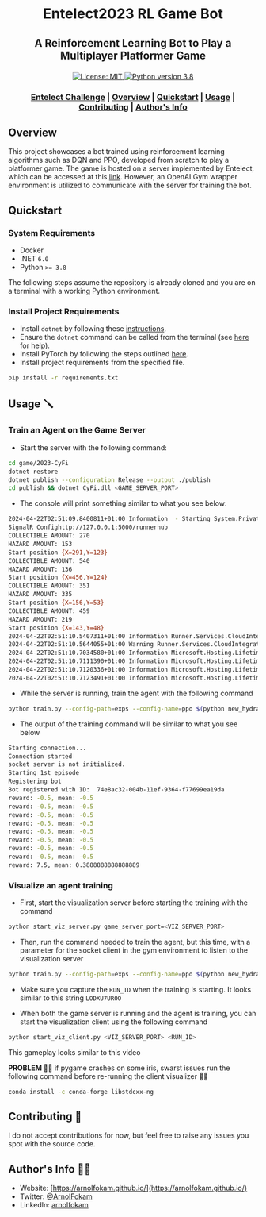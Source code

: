 <h1 align="center">Entelect2023 RL Game Bot</h1>

<h2 align="center">
  <p>A Reinforcement Learning Bot to Play a Multiplayer Platformer Game</p>
</h2>

<div align="center">
  <a href="#" target="_blank">
    <img alt="License: MIT" src="https://img.shields.io/badge/License-MIT-yellow.svg" />
  </a>
  <a href="">
    <img src="https://img.shields.io/badge/python-3.8-blue" alt="Python version 3.8"/>
  </a>
</div>

<div align="center">
  <h3>
    <a href="https://challenge.entelect.co.za/home">Entelect Challenge</a> |
    <a href="#overview">Overview</a> |
    <a href="#quickstart">Quickstart</a> |
    <a href="#usage">Usage</a> |
    <a href="#contributing">Contributing</a> |
    <a href="#author">Author's Info</a>
  </h3>
</div>

<h2 name="overview" id="overview">Overview</h2>

This project showcases a bot trained using reinforcement learning algorithms such as DQN and PPO, developed from scratch to play a platformer game. The game is hosted on a server implemented by Entelect, which can be accessed at this [link](https://github.com/EntelectChallenge/2023-Cy-Fi). However, an OpenAI Gym wrapper environment is utilized to communicate with the server for training the bot.

<h2 name="quickstart" id="quickstart">Quickstart</h2>

### System Requirements

* Docker
* .NET `6.0`
* Python `>= 3.8`

The following steps assume the repository is already cloned and you are on a terminal with a working Python environment.

### Install Project Requirements

* Install `dotnet` by following these [instructions](https://learn.microsoft.com/en-us/dotnet/core/install/linux-scripted-manual#scripted-install).
* Ensure the `dotnet` command can be called from the terminal (see [here](https://learn.microsoft.com/en-us/dotnet/core/install/linux-scripted-manual#example) for help).
* Install PyTorch by following the steps outlined [here](https://pytorch.org/get-started/locally/).
* Install project requirements from the specified file.

```bash
pip install -r requirements.txt
```

<h2 name="usage" id="usage">Usage 🪛</h2>

### Train an Agent on the Game Server

* Start the server with the following command:

```bash
cd game/2023-CyFi
dotnet restore
dotnet publish --configuration Release --output ./publish
cd publish && dotnet CyFi.dll <GAME_SERVER_PORT>
```

* The console will print something similar to what you see below:

```bash
2024-04-22T02:51:09.8400811+01:00 Information  - Starting System.Private.CoreLib
SignalR Confighttp://127.0.0.1:5000/runnerhub
COLLECTIBLE AMOUNT: 270
HAZARD AMOUNT: 153
Start position {X=291,Y=123} 
COLLECTIBLE AMOUNT: 540
HAZARD AMOUNT: 136
Start position {X=456,Y=124} 
COLLECTIBLE AMOUNT: 351
HAZARD AMOUNT: 335
Start position {X=156,Y=53} 
COLLECTIBLE AMOUNT: 459
HAZARD AMOUNT: 219
Start position {X=143,Y=48} 
2024-04-22T02:51:10.5407311+01:00 Information Runner.Services.CloudIntegrationService - Cloud Callback Initiated, Status: initializing, Callback player Count: 0
2024-04-22T02:51:10.5644055+01:00 Warning Runner.Services.CloudIntegrationService - Failed to make cloud callback with error: An invalid request URI was provided. Either the request URI must be an absolute URI or BaseAddress must be set.
2024-04-22T02:51:10.7034580+01:00 Information Microsoft.Hosting.Lifetime - Now listening on: "http://127.0.0.1:5000"
2024-04-22T02:51:10.7111390+01:00 Information Microsoft.Hosting.Lifetime - Application started. Press Ctrl+C to shut down.
2024-04-22T02:51:10.7120336+01:00 Information Microsoft.Hosting.Lifetime - Hosting environment: "Production"
2024-04-22T02:51:10.7123491+01:00 Information Microsoft.Hosting.Lifetime - Content root path: "/home/arnol/projects/rlbot/game/2023-CyFi/publish"
```

* While the server is running, train the agent with the following command

```bash
python train.py --config-path=exps --config-name=ppo $(python new_hydra_dir_params.py) game_server_port=<GAME_SERVER_PORT>
```

* The output of the training command will be similar to what you see below

```bash
Starting connection...
Connection started
socket server is not initialized.
Starting 1st episode
Registering bot
Bot registered with ID:  74e8ac32-004b-11ef-9364-f77699ea19da
reward: -0.5, mean: -0.5
reward: -0.5, mean: -0.5
reward: -0.5, mean: -0.5
reward: -0.5, mean: -0.5
reward: -0.5, mean: -0.5
reward: -0.5, mean: -0.5
reward: -0.5, mean: -0.5
reward: -0.5, mean: -0.5
reward: 7.5, mean: 0.3888888888888889
```

### Visualize an agent training

* First, start the visualization server before starting the training with the command

```bash
python start_viz_server.py game_server_port=<VIZ_SERVER_PORT>
```

* Then, run the command needed to train the agent, but this time, with a parameter for the socket client in the gym environment to listen to the visualization server

```bash
python train.py --config-path=exps --config-name=ppo $(python new_hydra_dir_params.py) game_server_port=<GAME_SERVER_PORT> viz_server_port=<VIZ_SERVER_PORT>
```

* Make sure you capture the `RUN_ID` when the training is starting. It looks similar to this string `LODXU7UR0O`

* When both the game server is running and the agent is training, you can start the visualization client using the following command

```bash
python start_viz_client.py <VIZ_SERVER_PORT> <RUN_ID>
```

This gameplay looks similar to this video

<div align="

center">
<img  src="viz_gameplay.gif"/>
</div>

**PROBLEM 🚨🚨** if pygame crashes on some iris, swarst issues run the following command before re-running the client visualizer **🚨🚨**

```bash
conda install -c conda-forge libstdcxx-ng
```

<h2 name="contributing" id="contributing">Contributing 🤝</h2>

I do not accept contributions for now, but feel free to raise any issues you spot with the source code.

<h2 name="author" id="author">Author's Info 👨‍🎨</h2>

* Website: [https://arnolfokam.github.io/](https://arnolfokam.github.io/)
* Twitter: [@ArnolFokam](https://twitter.com/ArnolFokam)
* LinkedIn: [arnolfokam](https://linkedin.com/in/arnolfokam)